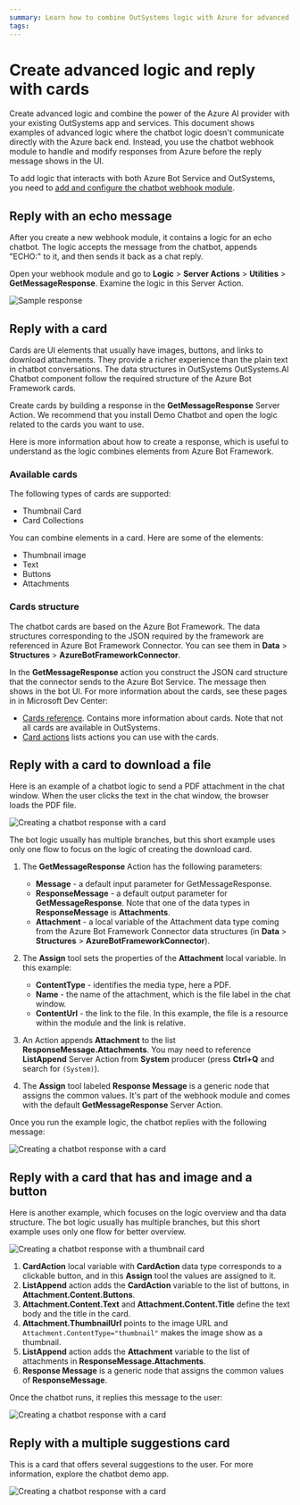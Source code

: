 ```yaml
---
summary: Learn how to combine OutSystems logic with Azure for advanced chatbot features. See how to use cards in the chatbot responses.
tags:
---
```


# Create advanced logic and reply with cards

Create advanced logic and combine the power of the Azure AI provider with your existing OutSystems app and services. This document shows examples of advanced logic where the chatbot logic doesn't communicate directly with the Azure back end. Instead, you use the chatbot webhook module to handle and modify responses from Azure before the reply message shows in the UI.

<div class="info" markdown="1">

To add logic that interacts with both Azure Bot Service and OutSystems, you need to [add and configure the chatbot webhook module](guide-outsystems-webhook.md).

</div>

## Reply with an echo message

After you create a new webhook module, it contains a logic for an echo chatbot. The logic accepts the message from the chatbot, appends "ECHO:" to it, and then sends it back as a chat reply.

Open your webhook module and go to **Logic** > **Server Actions** > **Utilities** > **GetMessageResponse**. Examine the logic in this Server Action.

![Sample response](images/webhook-echo-response-ss.png?width=600)

## Reply with a card

Cards are UI elements that usually have images, buttons, and links to download attachments. They provide a richer experience than the plain text in chatbot conversations. The data structures in OutSystems OutSystems.AI Chatbot component follow the required structure of the Azure Bot Framework cards.

Create cards by building a response in the **GetMessageResponse** Server Action. We recommend that you install Demo Chatbot and open the logic related to the cards you want to use.

Here is more information about how to create a response, which is useful to understand as the logic combines elements from Azure Bot Framework.

### Available cards

The following types of cards are supported:

* Thumbnail Card
* Card Collections

You can combine elements in a card. Here are some of the elements:

* Thumbnail image
* Text
* Buttons
* Attachments 

### Cards structure

The chatbot cards are based on the Azure Bot Framework. The data structures corresponding to the JSON required by the framework are referenced in Azure Bot Framework Connector. You can see them in **Data** > **Structures** > **AzureBotFrameworkConnector**.

In the **GetMessageResponse** action you construct the JSON card structure that the connector sends to the Azure Bot Service. The message then shows in the bot UI. For more information about the cards, see these pages in in Microsoft Dev Center:

* [Cards reference](https://docs.microsoft.com/en-us/microsoftteams/platform/task-modules-and-cards/cards/cards-reference). Contains more information about cards. Note that not all cards are available in OutSystems.
* [Card actions](https://docs.microsoft.com/en-us/microsoftteams/platform/task-modules-and-cards/cards/cards-actions) lists actions you can use with the cards.

## Reply with a card to download a file

Here is an example of a chatbot logic to send a PDF attachment in the chat window. When the user clicks the text in the chat window, the browser loads the PDF file. 

![Creating a chatbot response with a card](images/webhook-card-download-logic-sample-ss.png?width=600)

The bot logic usually has multiple branches, but this short example uses only one flow to focus on the logic of creating the download card. 

1. The **GetMessageResponse** Action has the following parameters:
    
    * **Message** - a default input parameter for GetMessageResponse. 
    * **ResponseMessage** - a default output parameter for **GetMessageResponse**. Note that one of the data types in **ResponseMessage** is **Attachments**.
    * **Attachment** - a local variable of the Attachment data type coming from the Azure Bot Framework Connector data structures (in **Data** > **Structures** > **AzureBotFrameworkConnector**).

2. The **Assign** tool sets the properties of the **Attachment** local variable. In this example:
    
    * **ContentType** - identifies the media type, here a PDF.
    * **Name** - the name of the attachment, which is the file label in the chat window.
    * **ContentUrl** - the link to the file. In this example, the file is a resource within the module and the link is relative.

3. An Action appends **Attachment** to the list **ResponseMessage.Attachments**. You may need to reference **ListAppend** Server Action from **System** producer (press **Ctrl+Q** and search for `(System)`).

4. The **Assign** tool labeled **Response Message** is a generic node that assigns the common values. It's part of the webhook module and comes with the default **GetMessageResponse** Server Action.

Once you run the example logic, the chatbot replies with the following message:

![Creating a chatbot response with a card](images/webhook-browser-preview-pdf-download.png?width=350)

## Reply with a card that has and image and a button

Here is another example, which focuses on the logic overview and tha data structure. The bot logic usually has multiple branches, but this short example uses only one flow for better overview. 

![Creating a chatbot response with a thumbnail card](images/webhook-card-download-thumbnail-sample-ss.png?width=600)

1. **CardAction** local variable with **CardAction** data type corresponds to a clickable button, and in this **Assign** tool the values are assigned to it.
2. **ListAppend** action adds the **CardAction** variable to the list of buttons, in **Attachment.Content.Buttons**.
3. **Attachment.Content.Text** and **Attachment.Content.Title** define the text body and the title in the card.
4. **Attachment.ThumbnailUrl** points to the image URL and `Attachment.ContentType="thumbnail"` makes the image show as a thumbnail.
5. **ListAppend** action adds the **Attachment** variable to the list of attachments in **ResponseMessage.Attachments**.
6. **Response Message** is a generic node that assigns the common values of **ResponseMessage**.

Once the chatbot runs, it replies this message to the user:

![Creating a chatbot response with a card](images/webhook-browser-preview-thumbnail.png?width=350)

## Reply with a multiple suggestions card

This is a card that offers several suggestions to the user. For more information, explore the chatbot demo app.

![Creating a chatbot response with a card](images/webhook-browser-preview-multiple-suggestions.png?width=350)
